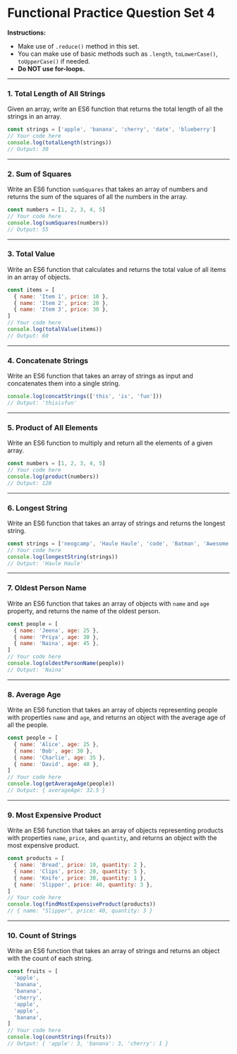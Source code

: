 # Functional Practice Question Set 4

**Instructions:**
- Make use of `.reduce()` method in this set.
- You can make use of basic methods such as `.length`, `toLowerCase()`, `toUpperCase()` if needed.
- **Do NOT use for-loops.**

---

### 1. Total Length of All Strings
Given an array, write an ES6 function that returns the total length of all the strings in an array.
```js
const strings = ['apple', 'banana', 'cherry', 'date', 'blueberry']
// Your code here
console.log(totalLength(strings))
// Output: 30
```

---

### 2. Sum of Squares
Write an ES6 function `sumSquares` that takes an array of numbers and returns the sum of the squares of all the numbers in the array.
```js
const numbers = [1, 2, 3, 4, 5]
// Your code here
console.log(sumSquares(numbers))
// Output: 55
```

---

### 3. Total Value
Write an ES6 function that calculates and returns the total value of all items in an array of objects.
```js
const items = [
  { name: 'Item 1', price: 10 },
  { name: 'Item 2', price: 20 },
  { name: 'Item 3', price: 30 },
]
// Your code here
console.log(totalValue(items))
// Output: 60
```

---

### 4. Concatenate Strings
Write an ES6 function that takes an array of strings as input and concatenates them into a single string.
```js
console.log(concatStrings(['this', 'is', 'fun']))
// Output: 'thisisfun'
```

---

### 5. Product of All Elements
Write an ES6 function to multiply and return all the elements of a given array.
```js
const numbers = [1, 2, 3, 4, 5]
// Your code here
console.log(product(numbers))
// Output: 120
```

---

### 6. Longest String
Write an ES6 function that takes an array of strings and returns the longest string.
```js
const strings = ['neogcamp', 'Haule Haule', 'code', 'Batman', 'Awesome']
// Your code here
console.log(longestString(strings))
// Output: 'Haule Haule'
```

---

### 7. Oldest Person Name
Write an ES6 function that takes an array of objects with `name` and `age` property, and returns the name of the oldest person.
```js
const people = [
  { name: 'Jeena', age: 25 },
  { name: 'Priya', age: 30 },
  { name: 'Naina', age: 45 },
]
// Your code here
console.log(oldestPersonName(people))
// Output: 'Naina'
```

---

### 8. Average Age
Write an ES6 function that takes an array of objects representing people with properties `name` and `age`, and returns an object with the average age of all the people.
```js
const people = [
  { name: 'Alice', age: 25 },
  { name: 'Bob', age: 30 },
  { name: 'Charlie', age: 35 },
  { name: 'David', age: 40 },
]
// Your code here
console.log(getAverageAge(people))
// Output: { averageAge: 32.5 }
```

---

### 9. Most Expensive Product
Write an ES6 function that takes an array of objects representing products with properties `name`, `price`, and `quantity`, and returns an object with the most expensive product.
```js
const products = [
  { name: 'Bread', price: 10, quantity: 2 },
  { name: 'Clips', price: 20, quantity: 5 },
  { name: 'Knife', price: 30, quantity: 1 },
  { name: 'Slipper', price: 40, quantity: 3 },
]
// Your code here
console.log(findMostExpensiveProduct(products))
// { name: "Slipper", price: 40, quantity: 3 }
```

---

### 10. Count of Strings
Write an ES6 function that takes an array of strings and returns an object with the count of each string.
```js
const fruits = [
  'apple',
  'banana',
  'banana',
  'cherry',
  'apple',
  'apple',
  'banana',
]
// Your code here
console.log(countStrings(fruits))
// Output: { 'apple': 3, 'banana': 3, 'cherry': 1 }
```
